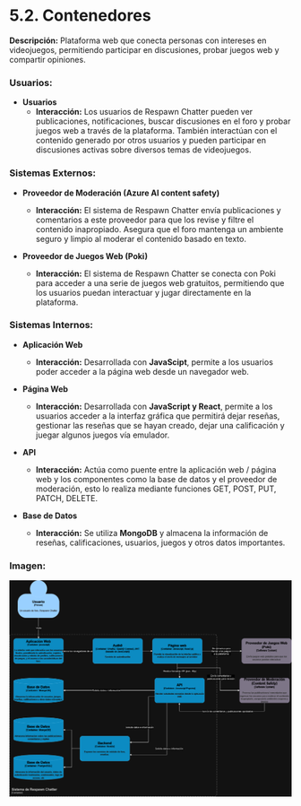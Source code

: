 # 5.2. Contenedores

**Descripción:** Plataforma web que conecta personas con intereses en videojuegos, permitiendo participar en discusiones, probar juegos web y compartir opiniones.

### Usuarios:

- **Usuarios**
  - **Interacción:** Los usuarios de Respawn Chatter pueden ver publicaciones, notificaciones, buscar discusiones en el foro y probar juegos web a través de la plataforma. También interactúan con el contenido generado por otros usuarios y pueden participar en discusiones activas sobre diversos temas de videojuegos.

### Sistemas Externos:

- **Proveedor de Moderación (Azure AI content safety)**
  - **Interacción:** El sistema de Respawn Chatter envía publicaciones y comentarios a este proveedor para que los revise y filtre el contenido inapropiado. Asegura que el foro mantenga un ambiente seguro y limpio al moderar el contenido basado en texto.

- **Proveedor de Juegos Web (Poki)**
  - **Interacción:** El sistema de Respawn Chatter se conecta con Poki para acceder a una serie de juegos web gratuitos, permitiendo que los usuarios puedan interactuar y jugar directamente en la plataforma.

### Sistemas Internos:

- **Aplicación Web**
  - **Interacción:** Desarrollada con **JavaScipt**, permite a los usuarios poder acceder a la página web desde un navegador web.

- **Página Web**
  - **Interacción:** Desarrollada con **JavaScript y React**, permite a los usuarios acceder a la interfaz gráfica que permitirá dejar reseñas, gestionar las reseñas que se hayan creado, dejar una calificación y juegar algunos juegos vía emulador.

- **API**
  - **Interacción:** Actúa como puente entre la aplicación web / página web y los componentes como la base de datos y el proveedor de moderación, esto lo realiza mediante funciones GET, POST, PUT, PATCH, DELETE.

- **Base de Datos**
  - **Interacción:** Se utiliza **MongoDB** y almacena la información de reseñas, calificaciones, usuarios, juegos y otros datos importantes.

### Imagen: 

![diagramaContexto](./DiagramaDeContenedoresActualizado.png)
